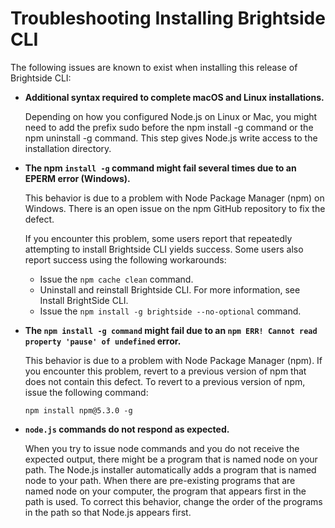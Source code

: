 
# Troubleshooting Installing Brightside CLI

The following issues are known to exist when installing this release of Brightside CLI:

-   **Additional syntax required to complete macOS and Linux installations.**
    
    Depending on how you configured Node.js on Linux or Mac, you might need to add the prefix sudo before the npm install -g command or the npm uninstall -g command. This step gives Node.js write access to the installation directory.

-   **The npm `install -g` command might fail several times due to an EPERM error (Windows).**

    This behavior is due to a problem with Node Package Manager (npm) on Windows. There is an open issue on the npm GitHub repository to fix the defect.

    If you encounter this problem, some users report that repeatedly attempting to install Brightside CLI yields success. Some users also report success using the following workarounds:
    -   Issue the `npm cache clean` command.
    -   Uninstall and reinstall Brightside CLI. For more information, see Install BrightSide CLI.
    -   Issue the `npm install -g brightside --no-optional` command.

-   **The `npm install -g command` might fail due to an `npm ERR! Cannot read property 'pause' of undefined` error.**

    This behavior is due to a problem with Node Package Manager (npm). If you encounter this problem, revert to a previous version of npm that does not contain this defect. To revert to a previous version of npm, issue the following command:

    `npm install npm@5.3.0 -g    `
    
-   **`node.js` commands do not respond as expected.**

    When you try to issue node commands and you do not receive the expected output, there might be a program that is named node on your path. The Node.js installer automatically adds a program that is named node to your path. When there are pre-existing programs that are named node on your computer, the program that appears first in the path is used. To correct this behavior, change the order of the programs in the path so that Node.js appears first.
